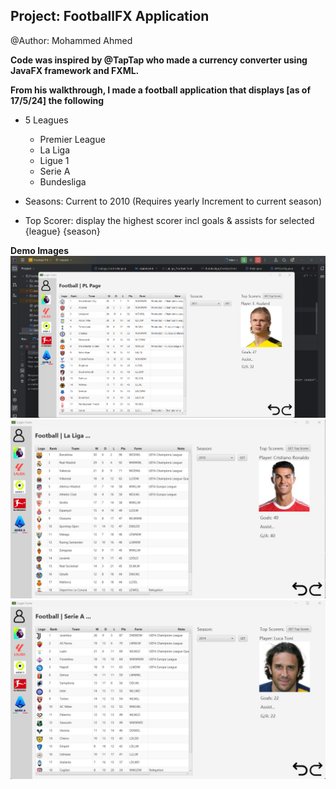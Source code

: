 ## Project: FootballFX Application
@Author: Mohammed Ahmed

**Code was inspired by @TapTap who made a currency converter using JavaFX framework and FXML.**

**From his walkthrough, I made a football application that displays [as of 17/5/24] the following**

- 5 Leagues
    - Premier League
    - La Liga
    - Ligue 1
    - Serie A
    - Bundesliga 
  
- Seasons: Current to 2010 (Requires yearly Increment to current season)

- Top Scorer: display the highest scorer incl goals & assists for selected {league} {season}

**Demo Images**
![Premier League](demoImg/demo-pl.png)
![La Liga](demoImg/demo-la.png)
![Serie A](demoImg/demo-it.png)
